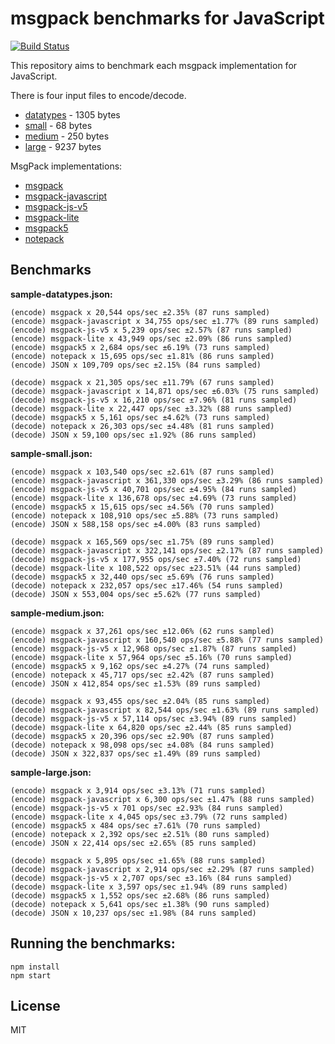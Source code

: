 # msgpack benchmarks for JavaScript

[![Build Status](https://travis-ci.org/endel/msgpack-benchmark.svg?branch=master)](https://travis-ci.org/endel/msgpack-benchmark)

This repository aims to benchmark each msgpack implementation for JavaScript.

There is four input files to encode/decode.

- [datatypes](sample-datatypes.json) - 1305 bytes
- [small](sample-small.json) - 68 bytes
- [medium](sample-medium.json) - 250 bytes
- [large](sample-large.json) - 9237 bytes

MsgPack implementations:

- [msgpack](https://www.npmjs.com/package/msgpack)
- [msgpack-javascript](https://github.com/msgpack/msgpack-javascript)
- [msgpack-js-v5](https://www.npmjs.com/package/msgpack-js-v5)
- [msgpack-lite](https://www.npmjs.com/package/msgpack-lite)
- [msgpack5](https://www.npmjs.com/package/msgpack5)
- [notepack](https://www.npmjs.com/package/notepack)

## Benchmarks

**sample-datatypes.json:**

```
(encode) msgpack x 20,544 ops/sec ±2.35% (87 runs sampled)
(encode) msgpack-javascript x 34,755 ops/sec ±1.77% (89 runs sampled)
(encode) msgpack-js-v5 x 5,239 ops/sec ±2.57% (87 runs sampled)
(encode) msgpack-lite x 43,949 ops/sec ±2.09% (86 runs sampled)
(encode) msgpack5 x 2,684 ops/sec ±6.19% (73 runs sampled)
(encode) notepack x 15,695 ops/sec ±1.81% (86 runs sampled)
(encode) JSON x 109,709 ops/sec ±2.15% (84 runs sampled)
```

```
(decode) msgpack x 21,305 ops/sec ±11.79% (67 runs sampled)
(decode) msgpack-javascript x 14,871 ops/sec ±6.03% (75 runs sampled)
(decode) msgpack-js-v5 x 16,210 ops/sec ±7.96% (81 runs sampled)
(decode) msgpack-lite x 22,447 ops/sec ±3.32% (88 runs sampled)
(decode) msgpack5 x 5,161 ops/sec ±4.62% (73 runs sampled)
(decode) notepack x 26,303 ops/sec ±4.48% (81 runs sampled)
(decode) JSON x 59,100 ops/sec ±1.92% (86 runs sampled)
```

**sample-small.json:**

```
(encode) msgpack x 103,540 ops/sec ±2.61% (87 runs sampled)
(encode) msgpack-javascript x 361,330 ops/sec ±3.29% (86 runs sampled)
(encode) msgpack-js-v5 x 40,701 ops/sec ±4.95% (84 runs sampled)
(encode) msgpack-lite x 136,678 ops/sec ±4.69% (73 runs sampled)
(encode) msgpack5 x 15,615 ops/sec ±4.56% (70 runs sampled)
(encode) notepack x 108,910 ops/sec ±5.88% (73 runs sampled)
(encode) JSON x 588,158 ops/sec ±4.00% (83 runs sampled)
```

```
(decode) msgpack x 165,569 ops/sec ±1.75% (89 runs sampled)
(decode) msgpack-javascript x 322,141 ops/sec ±2.17% (87 runs sampled)
(decode) msgpack-js-v5 x 177,955 ops/sec ±7.40% (72 runs sampled)
(decode) msgpack-lite x 108,522 ops/sec ±23.51% (44 runs sampled)
(decode) msgpack5 x 32,440 ops/sec ±5.69% (76 runs sampled)
(decode) notepack x 232,057 ops/sec ±17.46% (54 runs sampled)
(decode) JSON x 553,004 ops/sec ±5.62% (77 runs sampled)
```

**sample-medium.json:**

```
(encode) msgpack x 37,261 ops/sec ±12.06% (62 runs sampled)
(encode) msgpack-javascript x 160,540 ops/sec ±5.88% (77 runs sampled)
(encode) msgpack-js-v5 x 12,968 ops/sec ±1.87% (87 runs sampled)
(encode) msgpack-lite x 57,964 ops/sec ±5.16% (70 runs sampled)
(encode) msgpack5 x 9,162 ops/sec ±4.27% (74 runs sampled)
(encode) notepack x 45,717 ops/sec ±2.42% (87 runs sampled)
(encode) JSON x 412,854 ops/sec ±1.53% (89 runs sampled)
```

```
(decode) msgpack x 93,455 ops/sec ±2.04% (85 runs sampled)
(decode) msgpack-javascript x 82,544 ops/sec ±1.63% (89 runs sampled)
(decode) msgpack-js-v5 x 57,114 ops/sec ±3.94% (89 runs sampled)
(decode) msgpack-lite x 64,820 ops/sec ±2.44% (85 runs sampled)
(decode) msgpack5 x 20,396 ops/sec ±2.90% (87 runs sampled)
(decode) notepack x 98,098 ops/sec ±4.08% (84 runs sampled)
(decode) JSON x 322,837 ops/sec ±1.49% (89 runs sampled)
```

**sample-large.json:**

```
(encode) msgpack x 3,914 ops/sec ±3.13% (71 runs sampled)
(encode) msgpack-javascript x 6,300 ops/sec ±1.47% (88 runs sampled)
(encode) msgpack-js-v5 x 701 ops/sec ±2.93% (84 runs sampled)
(encode) msgpack-lite x 4,045 ops/sec ±3.79% (72 runs sampled)
(encode) msgpack5 x 484 ops/sec ±7.61% (70 runs sampled)
(encode) notepack x 2,392 ops/sec ±2.51% (80 runs sampled)
(encode) JSON x 22,414 ops/sec ±2.65% (85 runs sampled)
```

```
(decode) msgpack x 5,895 ops/sec ±1.65% (88 runs sampled)
(decode) msgpack-javascript x 2,914 ops/sec ±2.29% (87 runs sampled)
(decode) msgpack-js-v5 x 2,707 ops/sec ±3.16% (84 runs sampled)
(decode) msgpack-lite x 3,597 ops/sec ±1.94% (89 runs sampled)
(decode) msgpack5 x 1,552 ops/sec ±2.68% (86 runs sampled)
(decode) notepack x 5,641 ops/sec ±1.38% (90 runs sampled)
(decode) JSON x 10,237 ops/sec ±1.98% (84 runs sampled)
```
## Running the benchmarks:

```
npm install
npm start
```

## License

MIT
